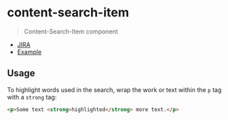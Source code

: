 # content-search-item

> Content-Search-Item component

- [JIRA](https://jira.migros.net/browse/MIDUWEB-378)
- [Example](../../pages/ContentSearchItem.html)

## Usage

To highlight words used in the search, wrap the work or text within the `p` tag with a `strong` tag:

``` html
<p>Some text <strong>highlighted</strong> more text.</p>
```
